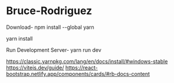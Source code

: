 # Bruce-Rodriguez
Download-
npm install --global yarn

yarn install

Run Development Server-
yarn run dev 

https://classic.yarnpkg.com/lang/en/docs/install/#windows-stable
https://vitejs.dev/guide/
https://react-bootstrap.netlify.app/components/cards/#rb-docs-content

